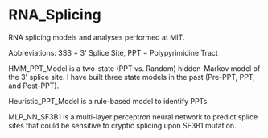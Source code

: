 # RNA_Splicing
RNA splicing models and analyses performed at MIT. 

Abbreviations: 3SS = 3' Splice Site, PPT = Polypyrimidine Tract

HMM_PPT_Model is a two-state (PPT vs. Random) hidden-Markov model of the 3' splice site. I have built three state models in the past (Pre-PPT, PPT, and Post-PPT).

Heuristic_PPT_Model is a rule-based model to identify PPTs.

MLP_NN_SF3B1 is a multi-layer perceptron neural network to predict splice sites that could be sensitive to cryptic splicing upon SF3B1 mutation.
